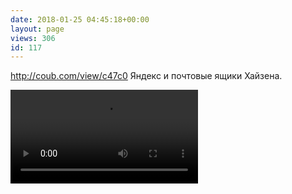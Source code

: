 ```yaml
---
date: 2018-01-25 04:45:18+00:00
layout: page
views: 306
id: 117
---
```


http://coub.com/view/c47c0
Яндекс и почтовые ящики Хайзена.



![/uploads/heisenme/static/gifv_1470743713_gifv.mp4](/uploads/heisenme/static/gifv_1470743713_gifv.mp4)
